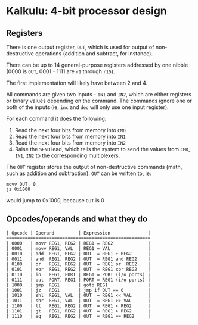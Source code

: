# Kalkulu: 4-bit processor design

## Registers

There is one output register, `OUT`, which is used for output of non-destructive operations (addition and subtract, for instance).

There can be up to 14 general-purpose registers addressed by one nibble (0000 is `OUT`, 0001 - 1111 are `r1` through `r15`).

The first implementation will likely have between 2 and 4.

All commands are given two inputs - `IN1` and `IN2`, which are either registers or binary values depending on the command.
The commands ignore one or both of the inputs (ie, `inc` and `dec` will only use one input register).

For each command it does the following:

1. Read the next four bits from memory into `CMD`
2. Read the next four bits from memory into `IN1`
3. Read the next four bits from memory into `IN2`
4. Raise the `SEND` lead, which tells the system to send the values from `CMD`, `IN1`, `IN2` to the corresponding multiplexers.

The `OUT` register stores the output of non-destructive commands (math, such as addition and subtraction).
`OUT` can be written to, ie:

    movv OUT, 0
    jz 0x1000

would jump to 0x1000, because `OUT` is 0

## Opcodes/operands and what they do

    | Opcode | Operand         | Expression              |
    ======================================================
    | 0000   | movr REG1, REG2 | REG1 = REG2             |
    | 0001   | movv REG1, VAL  | REG1 = VAL              |
    | 0010   | add  REG1, REG2 | OUT  = REG1 + REG2      |
    | 0011   | and  REG1, REG2 | OUT  = REG1 and REG2    |
    | 0100   | or   REG1, REG2 | OUT  = REG1 or  REG2    |
    | 0101   | xor  REG1, REG2 | OUT  = REG1 xor REG2    |
    | 0110   | in   REG1, PORT | REG1 = PORT (i/o ports) |
    | 0111   | out  PORT, REG1 | PORT = REG1 (i/o ports) |
    | 1000   | jmp  REG1       | goto REG1               |
    | 1001   | jz   REG1       | jmp if OUT == 0         |
    | 1010   | shl  REG1, VAL  | OUT  = REG1 << VAL      |
    | 1011   | shr  REG1, VAL  | OUT  = REG1 >> VAL      |
    | 1100   | lt   REG1, REG2 | OUT  = REG1 < REG2      |
    | 1101   | gt   REG1, REG2 | OUT  = REG1 > REG2      |
    | 1110   | eq   REG1, REG2 | OUT  = REG1 == REG2     |
